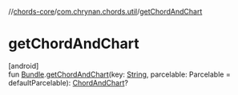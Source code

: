 //[chords-core](../../index.md)/[com.chrynan.chords.util](index.md)/[getChordAndChart](get-chord-and-chart.md)

# getChordAndChart

[android]\
fun [Bundle](https://developer.android.com/reference/kotlin/android/os/Bundle.html).[getChordAndChart](get-chord-and-chart.md)(key: [String](https://kotlinlang.org/api/latest/jvm/stdlib/kotlin/-string/index.html), parcelable: Parcelable = defaultParcelable): [ChordAndChart](../../../chords-core/chords-core/com.chrynan.chords.model/-chord-and-chart/index.md)?
